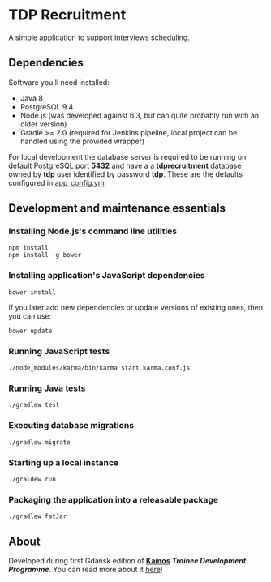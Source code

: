 TDP Recruitment
===============

A simple application to support interviews scheduling.

## Dependencies

Software you'll need installed:
- Java 8
- PostgreSQL 9.4
- Node.js (was developed against 6.3, but can quite probably run with an older version)
- Gradle >= 2.0 (required for Jenkins pipeline, local project can be handled using the provided wrapper)

For local development the database server is required to be running on default PostgreSQL port **5432** and have a a **tdprecruitment** database owned by **tdp** user identified by password **tdp**. These are the defaults configured in [app_config.yml](src/main/resources/app_config.yml)

## Development and maintenance essentials

### Installing Node.js's command line utilities

```
npm install
npm install -g bower
```

### Installing application's JavaScript dependencies

```
bower install
```
If you later add new dependencies or update versions of existing ones, then you can use:
```
bower update
```

### Running JavaScript tests

```
./node_modules/karma/bin/karma start karma.conf.js
```

### Running Java tests

```
./gradlew test
```

### Executing database migrations

```
./gradlew migrate
```

### Starting up a local instance

```
./graldew run
```

### Packaging the application into a releasable package

```
./gradlew fatJar
```

## About

Developed during first Gdańsk edition of [**Kainos**](https://www.kainos.pl/) **_Trainee Development Programme_**. You can read more about it [here](https://www.kainos.com/training-in-kainos/)!
